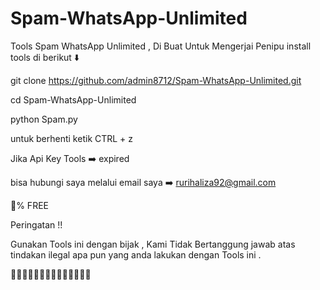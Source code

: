# Spam-WhatsApp-Unlimited
Tools Spam WhatsApp Unlimited , Di Buat Untuk Mengerjai Penipu 
install tools di berikut ⬇️

git clone https://github.com/admin8712/Spam-WhatsApp-Unlimited.git

cd Spam-WhatsApp-Unlimited

python Spam.py

untuk berhenti ketik CTRL + z

Jika Api Key Tools ➡️ expired

bisa hubungi saya melalui email saya ➡️ rurihaliza92@gmail.com 

💯% FREE

Peringatan !!

Gunakan Tools ini dengan bijak , Kami Tidak Bertanggung jawab atas tindakan ilegal apa pun yang anda lakukan dengan Tools ini .

🙏🙏🙏🙏🙏🙏🙏🙏🙏🙏🙏🙏🙏🙏
